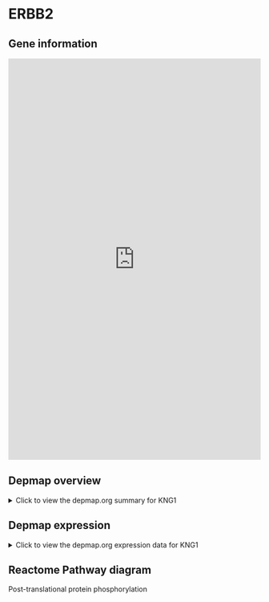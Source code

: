<h1>ERBB2</h1>

<h2>Gene information</h2>
<iframe src="https://depmap.org/portal/gene/KNG1?tab=about" style="border:none;width:100%;height:800px"></iframe>

<h2>Depmap overview</h2>
<details>
  <summary>Click to view the depmap.org summary for KNG1</summary>
  <iframe src="https://depmap.org/portal/gene/KNG1?tab=overview" style="border:none;width:100%;height:800px"></iframe>
</details>

<h2>Depmap expression</h2>
<details>
  <summary>Click to view the depmap.org expression data for KNG1</summary>
  <iframe src="https://depmap.org/portal/gene/KNG1?tab=characterization" style="border:none;width:100%;height:800px"></iframe>
</details>



<h2>Reactome Pathway diagram</h2>
Post-translational protein phosphorylation
<div id="diagramHolder"></div>

<script>
    //Creating the Reactome Diagram widget
    //Take into account a proxy needs to be set up in your server side pointing to www.reactome.org
    function onReactomeDiagramReady(){  //This function is automatically called when the widget code is ready to be used
        var diagram = Reactome.Diagram.create({
            "placeHolder" : "diagramHolder",
            "width" : 900,
            "height" : 500
        });

        //Initialising it to the "Hemostasis" pathway
        diagram.loadDiagram("R-HSA-8957275");

        //Adding different listeners

        diagram.onDiagramLoaded(function (loaded) {
            console.info("Loaded ", loaded);
            diagram.flagItems("BAD");
	    diagram.flagItems("Q92934");
            if (loaded == "R-HSA-8957275") diagram.selectItem("R-HSA-8957275");
        });

     }
</script>



